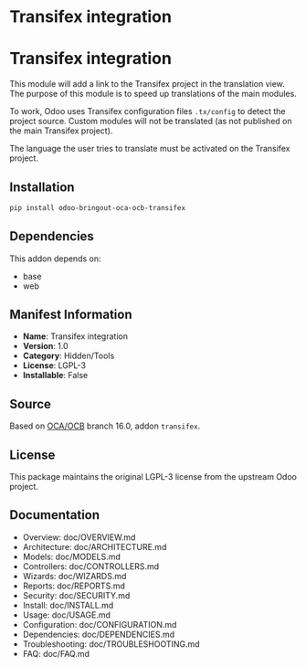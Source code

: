 # Transifex integration


Transifex integration
=====================
This module will add a link to the Transifex project in the translation view.
The purpose of this module is to speed up translations of the main modules.

To work, Odoo uses Transifex configuration files `.tx/config` to detect the
project source. Custom modules will not be translated (as not published on
the main Transifex project).

The language the user tries to translate must be activated on the Transifex
project.
        

## Installation

```bash
pip install odoo-bringout-oca-ocb-transifex
```

## Dependencies

This addon depends on:
- base
- web

## Manifest Information

- **Name**: Transifex integration
- **Version**: 1.0
- **Category**: Hidden/Tools
- **License**: LGPL-3
- **Installable**: False

## Source

Based on [OCA/OCB](https://github.com/OCA/OCB) branch 16.0, addon `transifex`.

## License

This package maintains the original LGPL-3 license from the upstream Odoo project.

## Documentation

- Overview: doc/OVERVIEW.md
- Architecture: doc/ARCHITECTURE.md
- Models: doc/MODELS.md
- Controllers: doc/CONTROLLERS.md
- Wizards: doc/WIZARDS.md
- Reports: doc/REPORTS.md
- Security: doc/SECURITY.md
- Install: doc/INSTALL.md
- Usage: doc/USAGE.md
- Configuration: doc/CONFIGURATION.md
- Dependencies: doc/DEPENDENCIES.md
- Troubleshooting: doc/TROUBLESHOOTING.md
- FAQ: doc/FAQ.md
